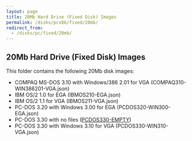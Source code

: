 ```yaml
---
layout: page
title: 20Mb Hard Drive (Fixed Disk) Images
permalink: /disks/pcx86/fixed/20mb/
redirect_from:
  - /disks/pc/fixed/20mb/
---
```


20Mb Hard Drive (Fixed Disk) Images
---

This folder contains the following 20Mb disk images:
 
* COMPAQ MS-DOS 3.10 with Windows/386 2.01 for VGA (COMPAQ310-WIN386201-VGA.json)
* IBM OS/2 1.0 for EGA (IBMOS210-EGA.json)
* IBM OS/2 1.1 for VGA (IBMOS211-VGA.json)
* PC-DOS 3.20 with Windows 3.00 for EGA (PCDOS320-WIN300-EGA.json)
* PC-DOS 3.30 with no files ([PCDOS330-EMPTY](pcdos330-empty.xml))
* PC-DOS 3.30 with Windows 3.10 for VGA (PCDOS330-WIN310-VGA.json)
